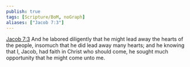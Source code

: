 ```yaml
---
publish: true
tags: [Scripture/BoM, noGraph]
aliases: ["Jacob 7:3"]
---
```

[Jacob 7:3](https://churchofjesuschrist.org/study/scriptures/bofm/jacob/7?lang=eng&id=p3#p3) And he labored diligently that he might lead away the hearts of the people, insomuch that he did lead away many hearts; and he knowing that I, Jacob, had faith in Christ who should come, he sought much opportunity that he might come unto me.
